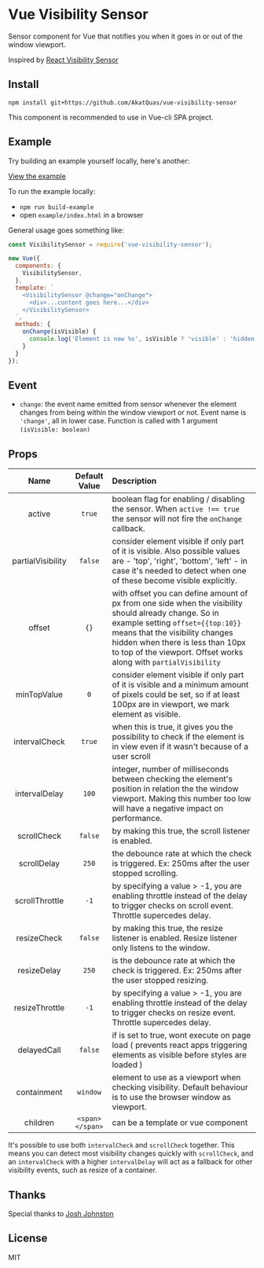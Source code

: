 Vue Visibility Sensor
====

Sensor component for Vue that notifies you when it goes in or out of the window viewport.

Inspired by [React Visibility Sensor](https://github.com/joshwnj/react-visibility-sensor)

Install
----

`npm install git+https://github.com/AkatQuas/vue-visibility-sensor`

This component is recommended to use in Vue-cli SPA project.

Example
----

Try building an example yourself locally, here's another:

[View the example](https://AkatQuas.github.io/vue-visibility-sensor/)

To run the example locally:

- `npm run build-example`
- open `example/index.html` in a browser

General usage goes something like:

```js
const VisibilitySensor = require('vue-visibility-sensor');

new Vue({
  components: {
    VisibilitySensor,
  },
  template: `
    <VisibilitySensor @change="onChange">
      <div>...content goes here...</div>
    </VisibilitySensor>
  `,
  methods: {
    onChange(isVisible) {
      console.log('Element is now %s', isVisible ? 'visible' : 'hidden');
    }
  }
});
```

Event
----

- `change`: the event name emitted from sensor whenever the element changes from being within the window viewport or not. Event name is `'change'`, all in lower case. Function is called with 1 argument `(isVisible: boolean)`

Props
----

|Name|Default Value|Description|
|:-:|:-:|:-|
|active|`true`| boolean flag for enabling / disabling the sensor.  When `active !== true` the sensor will not fire the `onChange` callback.|
|partialVisibility|`false`| consider element visible if only part of it is visible. Also possible values are - 'top', 'right', 'bottom', 'left' - in case it's needed to detect when one of these become visible explicitly.|
|offset|`{}`| with offset you can define amount of px from one side when the visibility should already change. So in example setting `offset={{top:10}}` means that the visibility changes hidden when there is less than 10px to top of the viewport. Offset works along with `partialVisibility`|
|minTopValue|`0`| consider element visible if only part of it is visible and a minimum amount of pixels could be set, so if at least 100px are in viewport, we mark element as visible.|
|intervalCheck|`true`| when this is true, it gives you the possibility to check if the element is in view even if it wasn't because of a user scroll|
|intervalDelay|`100`| integer, number of milliseconds between checking the element's position in relation the the window viewport. Making this number too low will have a negative impact on performance.|
|scrollCheck|`false`| by making this true, the scroll listener is enabled.|
|scrollDelay|`250`| the debounce rate at which the check is triggered. Ex: 250ms after the user stopped scrolling.|
|scrollThrottle|`-1`| by specifying a value > -1, you are enabling throttle instead of the delay to trigger checks on scroll event. Throttle supercedes delay.|
|resizeCheck|`false`| by making this true, the resize listener is enabled. Resize listener only listens to the window.|
|resizeDelay|`250`| is the debounce rate at which the check is triggered. Ex: 250ms after the user stopped resizing.|
|resizeThrottle|`-1`| by specifying a value > -1, you are enabling throttle instead of the delay to trigger checks on resize event. Throttle supercedes delay.|
|delayedCall|`false`| if is set to true, wont execute on page load ( prevents react apps triggering elements as visible before styles are loaded )|
|containment| `window` | element to use as a viewport when checking visibility. Default behaviour is to use the browser window as viewport.|
|children| `<span></span>` | can be a template or vue component|

It's possible to use both `intervalCheck` and `scrollCheck` together. This means you can detect most visibility changes quickly with `scrollCheck`, and an `intervalCheck` with a higher `intervalDelay` will act as a fallback for other visibility events, such as resize of a container.

Thanks
----

Special thanks to [Josh Johnston](https://github.com/joshwnj)

License
----

MIT
